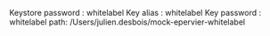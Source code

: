 Keystore password : whitelabel
Key alias : whitelabel
Key password : whitelabel
path: /Users/julien.desbois/mock-epervier-whitelabel